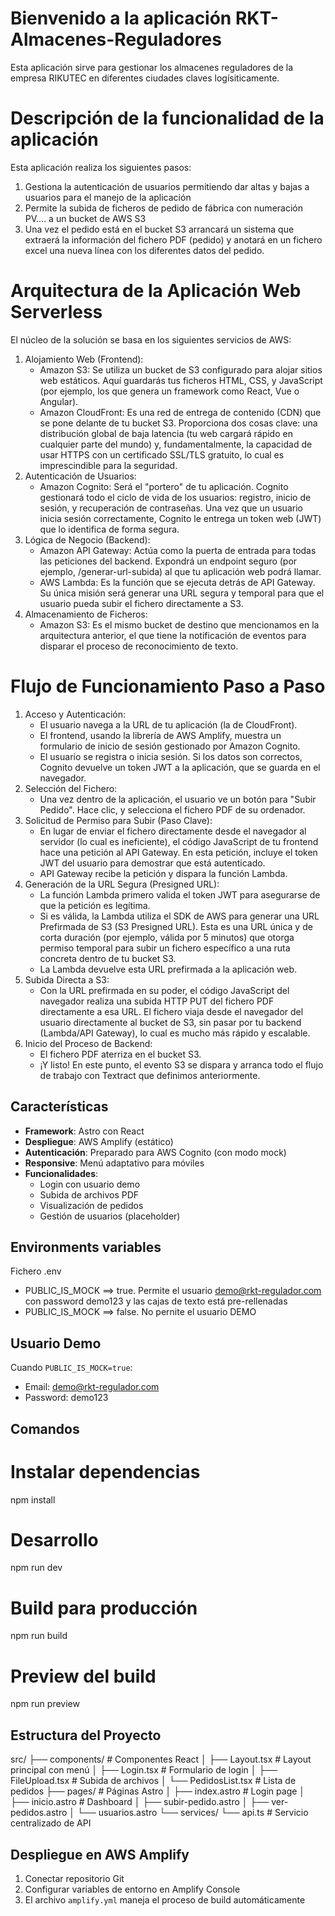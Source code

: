 # Bienvenido a la aplicación RKT-Almacenes-Reguladores

Esta aplicación sirve para gestionar los almacenes reguladores de la empresa RIKUTEC en diferentes ciudades claves logísiticamente.

# Descripción de la funcionalidad de la aplicación
Esta aplicación realiza los siguientes pasos:
1) Gestiona la autenticación de usuarios permitiendo dar altas y bajas a usuarios para el manejo de la aplicación
2) Permite la subida de ficheros de pedido de fábrica con numeración PV.... a un bucket de AWS S3
3) Una vez el pedido está en el bucket S3 arrancará un sistema que extraerá la información del fichero PDF (pedido) y anotará en un fichero excel una nueva línea con los diferentes datos del pedido.

# Arquitectura de la Aplicación Web Serverless
El núcleo de la solución se basa en los siguientes servicios de AWS:
1. Alojamiento Web (Frontend):
    * Amazon S3: Se utiliza un bucket de S3 configurado para alojar sitios web estáticos. Aquí guardarás tus ficheros HTML, CSS, y JavaScript (por ejemplo, los que genera un framework como React, Vue o Angular).
    * Amazon CloudFront: Es una red de entrega de contenido (CDN) que se pone delante de tu bucket S3. Proporciona dos cosas clave: una distribución global de baja latencia (tu web cargará rápido en cualquier parte del mundo) y, fundamentalmente, la capacidad de usar HTTPS con un certificado SSL/TLS gratuito, lo cual es imprescindible para la seguridad.
2. Autenticación de Usuarios:
    * Amazon Cognito: Será el "portero" de tu aplicación. Cognito gestionará todo el ciclo de vida de los usuarios: registro, inicio de sesión, y recuperación de contraseñas. Una vez que un usuario inicia sesión correctamente, Cognito le entrega un token web (JWT) que lo identifica de forma segura.
3. Lógica de Negocio (Backend):
    * Amazon API Gateway: Actúa como la puerta de entrada para todas las peticiones del backend. Expondrá un endpoint seguro (por ejemplo, /generar-url-subida) al que tu aplicación web podrá llamar.
    * AWS Lambda: Es la función que se ejecuta detrás de API Gateway. Su única misión será generar una URL segura y temporal para que el usuario pueda subir el fichero directamente a S3.
4. Almacenamiento de Ficheros:
    * Amazon S3: Es el mismo bucket de destino que mencionamos en la arquitectura anterior, el que tiene la notificación de eventos para disparar el proceso de reconocimiento de texto.

# Flujo de Funcionamiento Paso a Paso
1. Acceso y Autenticación:
    * El usuario navega a la URL de tu aplicación (la de CloudFront).
    * El frontend, usando la librería de AWS Amplify, muestra un formulario de inicio de sesión gestionado por Amazon Cognito.
    * El usuario se registra o inicia sesión. Si los datos son correctos, Cognito devuelve un token JWT a la aplicación, que se guarda en el navegador.
2. Selección del Fichero:
    * Una vez dentro de la aplicación, el usuario ve un botón para "Subir Pedido". Hace clic, y selecciona el fichero PDF de su ordenador.
3. Solicitud de Permiso para Subir (Paso Clave):
    * En lugar de enviar el fichero directamente desde el navegador al servidor (lo cual es ineficiente), el código JavaScript de tu frontend hace una petición al API Gateway. En esta petición, incluye el token JWT del usuario para demostrar que está autenticado.
    * API Gateway recibe la petición y dispara la función Lambda.
4. Generación de la URL Segura (Presigned URL):
    * La función Lambda primero valida el token JWT para asegurarse de que la petición es legítima.
    * Si es válida, la Lambda utiliza el SDK de AWS para generar una URL Prefirmada de S3 (S3 Presigned URL). Esta es una URL única y de corta duración (por ejemplo, válida por 5 minutos) que otorga permiso temporal para subir un fichero específico a una ruta concreta dentro de tu bucket S3.
    * La Lambda devuelve esta URL prefirmada a la aplicación web.
5. Subida Directa a S3:
    * Con la URL prefirmada en su poder, el código JavaScript del navegador realiza una subida HTTP PUT del fichero PDF directamente a esa URL. El fichero viaja desde el navegador del usuario directamente al bucket de S3, sin pasar por tu backend (Lambda/API Gateway), lo cual es mucho más rápido y escalable.
6. Inicio del Proceso de Backend:
    * El fichero PDF aterriza en el bucket S3.
    * ¡Y listo! En este punto, el evento S3 se dispara y arranca todo el flujo de trabajo con Textract que definimos anteriormente.

## Características
- **Framework**: Astro con React
- **Despliegue**: AWS Amplify (estático)
- **Autenticación**: Preparado para AWS Cognito (con modo mock)
- **Responsive**: Menú adaptativo para móviles
- **Funcionalidades**:
  - Login con usuario demo
  - Subida de archivos PDF
  - Visualización de pedidos
  - Gestión de usuarios (placeholder)

## Environments variables
Fichero .env
* PUBLIC_IS_MOCK ==> true. Permite el usuario demo@rkt-regulador.com con password demo123
                        y las cajas de texto está pre-rellenadas
* PUBLIC_IS_MOCK ==> false. No pernite el usuario DEMO

## Usuario Demo
Cuando `PUBLIC_IS_MOCK=true`:
- Email: demo@rkt-regulador.com
- Password: demo123

## Comandos
# Instalar dependencias
npm install

# Desarrollo
npm run dev

# Build para producción
npm run build

# Preview del build
npm run preview

## Estructura del Proyecto
src/
├── components/          # Componentes React
│   ├── Layout.tsx      # Layout principal con menú
│   ├── Login.tsx       # Formulario de login
│   ├── FileUpload.tsx  # Subida de archivos
│   └── PedidosList.tsx # Lista de pedidos
├── pages/              # Páginas Astro
│   ├── index.astro     # Login page
│   ├── inicio.astro    # Dashboard
│   ├── subir-pedido.astro
│   ├── ver-pedidos.astro
│   └── usuarios.astro
└── services/
    └── api.ts          # Servicio centralizado de API

## Despliegue en AWS Amplify
1. Conectar repositorio Git
2. Configurar variables de entorno en Amplify Console
3. El archivo `amplify.yml` maneja el proceso de build automáticamente